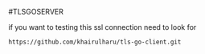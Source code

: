 #TLSGOSERVER

if you want to testing this ssl connection need to look for 

```
https://github.com/khairulharu/tls-go-client.git
```